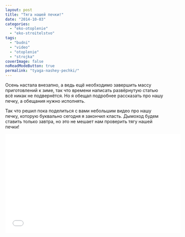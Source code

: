 ```yaml
---
layout: post
title: "Тяга нашей печки!"
date: "2014-10-03"
categories: 
  - "eko-otoplenie"
  - "eko-stroitelstvo"
tags: 
  - "budni"
  - "video"
  - "otoplenie"
  - "strojka"
coverImage: false
noReadModeButton: true
permalink: "tyaga-nashey-pechki/"
---
```


Осень настала внезапно, а ведь ещё необходимо завершить массу приготовлений к зиме, так что времени написать развёрнутую статью всё никак не подвернётся. Но я обещал подробнее рассказать про нашу печку, а обещания нужно исполнять.

Так что решил пока поделиться с вами небольшим видео про нашу печку, которую буквально сегодня я закончил класть. Дымоход будем ставить только завтра, но это не мешает нам проверить тягу нашей печки!

<iframe width="560" height="315" src="//www.youtube.com/embed/mwJkjZ1g-pQ" frameborder="0" allowfullscreen></iframe>

<!-- READMORE -->
